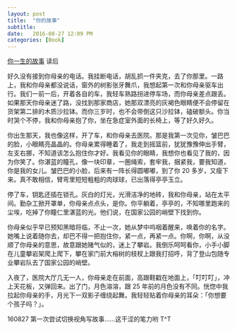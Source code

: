 ```yaml
---
layout: post
title:  "你的故事"
subtitle: 
date:   2016-08-27 12:09 PM
categories: [Book]   
---
```


[你一生的故事](https://book.douban.com/subject/26295448/) 读后  <!--more--> 

好久没有接到你母亲的电话。我挂断电话，胡乱抓一件夹克，去了你那里。一路上，我和你母亲都没说话，窗外的树影张牙舞爪，我想起第一次和你母亲驱车出行。我们一前一后，开着各自的车，我轻车熟路拐进停车场，而你母亲差点跟丢。如果那天你母亲迷了路，没找到那家商店，她那双漂亮的灰褐色眼睛便不会停留在货架第二排的木质沙拉钵。而你三岁时，也不会带倒这只沙拉钵，磕破额头。你当时哭个不停，我和你母亲抱了你，坐在急症室外面的长椅上，等了好久好久。    

你出生那天，我也像这样，开了车，和你母亲去医院。那是我第一次见你，皱巴巴的脸，小眼睛亮晶晶的。你母亲累得睡着了，我走到摇篮前，犹犹豫豫伸出手臂，左支右挪，不知道该怎么抱住你才好。我看见你的眼睛，我想你也看见了我的，因为你笑了。你湛蓝的瞳孔，像一块印章，一圈绳索，套牢我，捆紧我，要我知道，你是我的女儿。皱巴巴的小脸，后来有一阵长得圆嘟嘟，到了你 20 多岁，又瘦下来。真不敢相信，臂弯里短短粗粗的肉球球，已出落得亭亭玉立。  

停了车，钥匙还插在锁孔。灰白的灯光，光滑洁净的地砖，我和你母亲，站在太平间。勤杂工掀开罩单，你母亲点点头，是你。你平躺着，亭亭的，不知哪里跑来的尘埃，吃掉了你瞳仁里湛蓝的光。他们说，在国家公园的峭壁下找到你。

你母亲似乎早已预知黑暗将临，不止一次，她从梦中呜咽着醒来，唤着你的名字。她嘴上说着随你去，却巴不得一把抱住你，紧一点，再紧一点。你啊，你啊，从没顺了你母亲的意思，故意跟她赌气似的，迷上了攀岩。我倒乐呵呵看你，小手小脚在儿童攀岩架爬上爬下，攀在家门前大榕树的枝杈上跟我打招呼，背了登山包随专业攀岩队去了国家公园的峭壁。  

入夜了，医院大厅几无一人，你母亲走在前面，高跟鞋戳在地面上，「叮叮叮」，冲上天花板，又弹回来。出了门，月色溶溶，跟 25 年前的月色没有不同。恍惚中我拉起你母亲的手，月光下一双影子缠绕起舞。我轻轻贴着你母亲的耳朵：「你想要个孩子吗？」。

160827 第一次尝试切换视角写故事……这干涩的笔力哟 T^T









